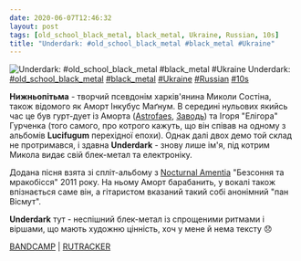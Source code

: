 ```yaml
---
date: 2020-06-07T12:46:32
layout: post
tags: [old_school_black_metal, black_metal, Ukraine, Russian, 10s]
title: "Underdark: #old_school_black_metal #black_metal #Ukraine"
---
```

![Underdark: #old_school_black_metal #black_metal #Ukraine](https://res.cloudinary.com/vast-space-unexplored/image/upload/photos/photo_987_07-06-2020_12-46-32.jpg)
Underdark: [#old_school_black_metal](/tags/#old_school_black_metal) [#black_metal](/tags/#black_metal) [#Ukraine](/tags/#Ukraine) [#Russian](/tags/#Russian) [#10s](/tags/#10s)

**Нижньопітьма** - творчий псевдонім харків&#39;янина Миколи Состіна, також відомого як Аморт Інкубус Маґнум. В середині нульових якийсь час це був гурт-дует із Аморта ([Astrofaes](/2020-01-22-astrofaes--atmospheric-black-metal-ukraine-00s), [Заводь](/2020-05-28-zavod--raw-black-metal-ukraine-russian-10s)) та Ігоря &quot;Елігора&quot; Гурченка (того самого, про котрого кажуть, що він співав на одному з альбомів **Lucifugum** перехідної епохи). Однак далі двох демо той склад не протримався, і здавна **Underdark** - знову лише ім&#39;я, під котрим Микола видає свій блек-метал та електроніку.

Додана пісня взята зі спліт-альбому з [Nocturnal Amentia](/2020-06-06-nocturnal-amentia--black-metal-ukraine-russian-) &quot;Безсоння та мракобісся&quot; 2011 року. На ньому Аморт барабанить, у вокалі також впізнається саме він, а гітаристом вказаний такий собі анонімний &quot;пан Вісмут&quot;.

**Underdark** тут - неспішний блек-метал із спрощеними ритмами і віршами, що мають художню цінність, хоч у мене й нема тексту 😞

[BANDCAMP](https://satanicrex.bandcamp.com/album/somnambula-obscurantism) \| [RUTRACKER](https://rutracker.org/forum/viewtopic.php?t=3939878)